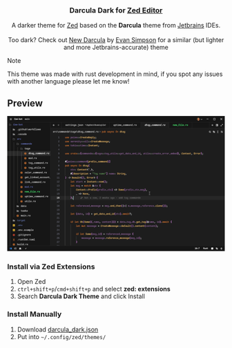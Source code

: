 <p align="center">
    <h3 align="center">Darcula Dark for <a href="https://zed.dev/">Zed Editor</a></h3>
    <p align="center">
	A darker theme for <a href="https://zed.dev/">Zed</a> based on the <strong>Darcula</strong> theme from <a href="https://www.jetbrains.com">Jetbrains</a> IDEs.
      <br><br>
      Too dark? Check out <a href="https://github.com/e-simpson/new-darcula-z/">New Darcula</a> by <a href="https://github.com/e-simpson/">Evan Simpson</a> for a similar (but lighter and more Jetbrains-accurate) theme
    </p>
</p>

> [!Note]
> This theme was made with rust development in mind, if you spot any issues with another language please let me know!

## Preview
<img src="./images/preview.png"/>

### Install via Zed Extensions
1. Open Zed
2. `ctrl+shift+p`/`cmd+shift+p` and select **zed: extensions**
3. Search **Darcula Dark Theme** and click Install

### Install Manually
1. Download [darcula_dark.json](./themes/darcula_dark.json)
2. Put into `~/.config/zed/themes/`
